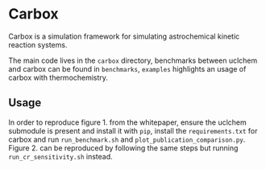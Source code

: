 # Carbox

Carbox is a simulation framework for simulating astrochemical kinetic reaction systems. 

The main code lives in the `carbox` directory, benchmarks between uclchem and carbox can be found in `benchmarks`, `examples` highlights an usage of carbox with thermochemistry.


## Usage
In order to reproduce figure 1. from the whitepaper, ensure the uclchem submodule is present and install it with `pip`, install the `requirements.txt` for carbox and run `run_benchmark.sh` and `plot_publication_comparison.py`. 
Figure 2. can be reproduced by following the same steps but running `run_cr_sensitivity.sh` instead.
